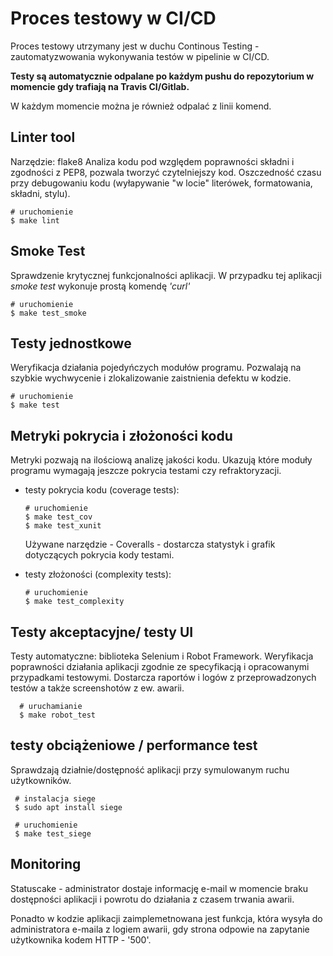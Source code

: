 # Proces testowy w CI/CD


Proces testowy utrzymany jest w duchu Continous Testing - zautomatyzwowania wykonywania testów w pipelinie w CI/CD.

**Testy są automatycznie odpalane po każdym pushu do repozytorium w momencie gdy trafiają na Travis CI/Gitlab.**

W każdym momencie można je również odpalać z linii komend.

Linter tool
-----------
Narzędzie: flake8
Analiza kodu pod względem poprawności składni i zgodności z PEP8, pozwala tworzyć czytelniejszy kod. Oszczedność czasu przy debugowaniu kodu (wyłapywanie "w locie" literówek, formatowania, składni, stylu).

    # uruchomienie
    $ make lint

Smoke Test
----------
Sprawdzenie krytycznej funkcjonalności aplikacji. W przypadku tej aplikacji _smoke test_ wykonuje prostą komendę _'curl'_

    # uruchomienie
    $ make test_smoke

Testy jednostkowe
-----------------
Weryfikacja działania pojedyńczych modułów programu. Pozwalają na szybkie wychwycenie i zlokalizowanie zaistnienia defektu w kodzie.

    # uruchomienie
    $ make test


Metryki pokrycia i złożoności kodu
----------------------------------
Metryki pozwają na ilościową analizę jakości kodu. Ukazują które moduły programu wymagają jeszcze pokrycia testami czy refraktoryzacji.

- testy pokrycia kodu (coverage tests):

      # uruchomienie
      $ make test_cov
      $ make test_xunit

  Używane narzędzie - Coveralls - dostarcza statystyk i grafik dotyczących pokrycia kody testami.

- testy złożoności (complexity tests):

      # uruchomienie
      $ make test_complexity



Testy akceptacyjne/ testy UI
----------------------------
Testy automatyczne: biblioteka Selenium i Robot Framework.
Weryfikacja poprawności działania aplikacji zgodnie ze specyfikacją i opracowanymi przypadkami testowymi.
Dostarcza raportów i logów z przeprowadzonych testów a także screenshotów z ew. awarii.

      # uruchamianie
      $ make robot_test


testy obciążeniowe / performance test
-------------------------------------
Sprawdzają działnie/dostępność aplikacji przy symulowanym ruchu użytkowników.

     # instalacja siege
     $ sudo apt install siege

     # uruchomienie
     $ make test_siege


Monitoring
----------
Statuscake - administrator dostaje informację e-mail w momencie braku dostępności aplikacji i powrotu do działania z czasem trwania awarii.


Ponadto w kodzie aplikacji zaimplemetnowana jest funkcja, która wysyła do administratora e-maila z logiem awarii, gdy strona odpowie na zapytanie użytkownika kodem HTTP - '500'.
